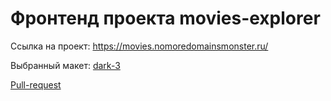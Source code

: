 # Фронтенд проекта movies-explorer

Ссылка на проект: https://movies.nomoredomainsmonster.ru/

Выбранный макет: [dark-3](https://www.figma.com/file/6FMWkB94wE7KTkcCgUXtnC/%D0%94%D0%B8%D0%BF%D0%BB%D0%BE%D0%BC%D0%BD%D1%8B%D0%B9-%D0%BF%D1%80%D0%BE%D0%B5%D0%BA%D1%82?type=design&node-id=1-8436&mode=design)

[Pull-request](https://github.com/cloudninefalling/movies-explorer-frontend/pull/2)
